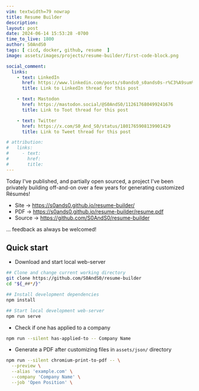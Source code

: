 ```yaml
---
vim: textwidth=79 nowrap
title: Resume Builder
description: 
layout: post
date: 2024-06-14 15:53:28 -0700
time_to_live: 1800
author: S0AndS0
tags: [ cicd, docker, github, resume  ]
image: assets/images/projects/resume-builder/first-code-block.png

social_comment:
  links:
    - text: LinkedIn
      href: https://www.linkedin.com/posts/s0ands0_s0ands0s-r%C3%A9sum%C3%A9-activity-7207531525037293568-K2Yj
      title: Link to LinkedIn thread for this post

    - text: Mastodon
      href: https://mastodon.social/@S0AndS0/112617680499241676
      title: Link to Toot thread for this post

    - text: Twitter
      href: https://x.com/S0_And_S0/status/1801765908139901429
      title: Link to Tweet thread for this post

# attribution:
#   links:
#     - text: 
#       href: 
#       title: 
---
```



Today I've published, and partially open sourced, a project I've been privately
building off-and-on over a few years for generating customized Résumés!

- Site → https://s0ands0.github.io/resume-builder/
- PDF → https://s0ands0.github.io/resume-builder/resume.pdf
- Source → https://github.com/S0AndS0/resume-builder

... feedback as always be welcomed!


## Quick start
[heading__quick_start]: #quick-start


- Download and start local web-server

```bash
## Clone and change current working directory
git clone https://github.com/S0AndS0/resume-builder
cd "${_##*/}"

## Install development dependencies
npm install

## Start local development web-server
npm run serve
```

- Check if one has applied to a company

```bash
npm run --silent has-applied-to -- Company Name
```

- Generate a PDF after customizing files in `assets/json/` directory

```bash
npm run --silent chromium-print-to-pdf -- \
  --preview \
  --alias 'example.com' \
  --company 'Company Name' \
  --job 'Open Position' \
```

